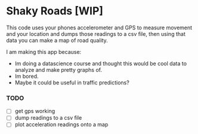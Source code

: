 # Shaky Roads [WIP]

This code uses your phones accelerometer and GPS to measure movement and your location
and dumps those readings to a csv file, then using that data you can make a map of road quality.

I am making this app because:

* Im doing a datascience course and thought this would be cool data to analyze and make pretty graphs of.
* Im bored.
* Maybe it could be useful in traffic predictions?

### TODO

- [ ] get gps working
- [ ] dump readings to a csv file
- [ ] plot acceleration readings onto a map
